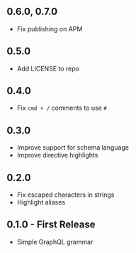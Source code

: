 ## 0.6.0, 0.7.0

* Fix publishing on APM

## 0.5.0

* Add LICENSE to repo

## 0.4.0

* Fix `cmd + /` comments to use `#`

## 0.3.0

* Improve support for schema language
* Improve directive highlights

## 0.2.0

* Fix escaped characters in strings
* Highlight aliases

## 0.1.0 - First Release
* Simple GraphQL grammar
